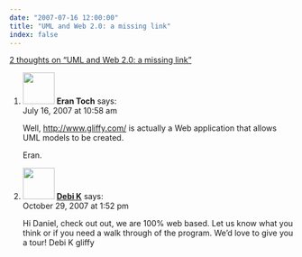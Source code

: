 ```yaml
---
date: "2007-07-16 12:00:00"
title: "UML and Web 2.0: a missing link"
index: false
---
```


[2 thoughts on &ldquo;UML and Web 2.0: a missing link&rdquo;](/lemire/blog/2007/07-16-uml-and-web-20-a-missing-link)

<ol class="comment-list">
<li id="comment-49404" class="comment even thread-even depth-1">
<div class="comment-author vcard">
<img alt src="https://secure.gravatar.com/avatar/0b386d5c422b88ac79f0e03b2e11a156?s=56&#038;d=mm&#038;r=g" srcset="https://secure.gravatar.com/avatar/0b386d5c422b88ac79f0e03b2e11a156?s=112&#038;d=mm&#038;r=g 2x" class="avatar avatar-56 photo" height="56" width="56" decoding="async" /> <b class="fn">Eran Toch</b> <span class="says">says:</span> </div>
<div class="comment-metadata"><time datetime="2007-07-16T10:58:27+00:00">July 16, 2007 at 10:58 am</time></a> </div>
<div class="comment-content">
<p>Well, <a href="http://www.gliffy.com/" rel="nofollow ugc">http://www.gliffy.com/</a> is actually a Web application that allows UML models to be created. </p>
<p>Eran.</p>
</div>
</li>
<li id="comment-49518" class="comment odd alt thread-odd thread-alt depth-1">
<div class="comment-author vcard">
<img alt src="https://secure.gravatar.com/avatar/e3fca8d1eda1f453e99251e522832f33?s=56&#038;d=mm&#038;r=g" srcset="https://secure.gravatar.com/avatar/e3fca8d1eda1f453e99251e522832f33?s=112&#038;d=mm&#038;r=g 2x" class="avatar avatar-56 photo" height="56" width="56" decoding="async" /> <b class="fn"><a href="https://www.gliffy.com/" class="url" rel="ugc external nofollow">Debi K</a></b> <span class="says">says:</span> </div>
<div class="comment-metadata"><time datetime="2007-10-29T13:52:49+00:00">October 29, 2007 at 1:52 pm</time></a> </div>
<div class="comment-content">
<p>Hi Daniel, check out out, we are 100% web based. Let us know what you think or if you need a walk through of the program. We&rsquo;d love to give you a tour! Debi K gliffy</p>
</div>
</li>
</ol>
